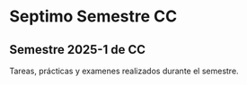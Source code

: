 # Septimo Semestre CC

## Semestre 2025-1 de CC

Tareas, prácticas y examenes realizados durante el semestre.
